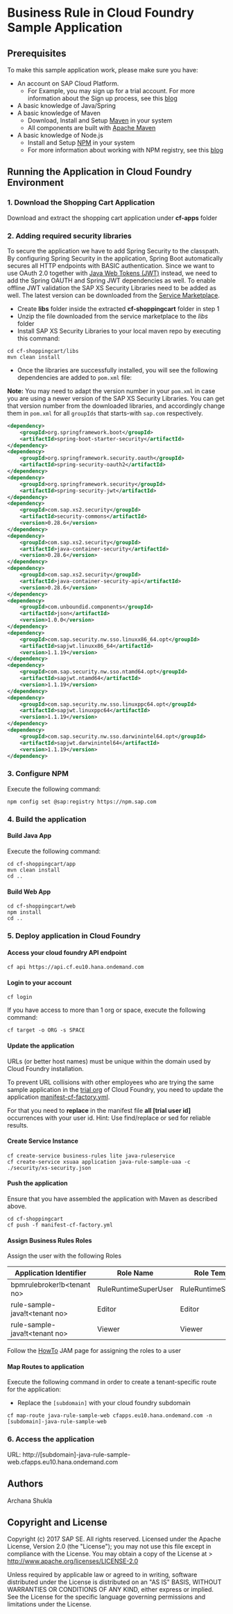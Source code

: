 Business Rule in Cloud Foundry Sample Application
==================================================
## Prerequisites
To make this sample application work, please make sure you have:

- An account on SAP Cloud Platform.
  - For Example, you may sign up for a trial account. For more information about the Sign up process, see this [blog](https://blogs.sap.com/2017/05/16/sap-cloud-platform-trial-now-includes-cloud-foundry/)
- A basic knowledge of Java/Spring
- A basic knowledge of Maven
  - Download, Install and Setup [Maven](http://maven.apache.org/download.cgi) in your system 
  - All components are built with [Apache Maven](http://maven.apache.org/)
- A basic knowledge of Node.js 
  - Install and Setup [NPM](https://www.npmjs.com/get-npm) in your system
  - For more information about working with NPM registry, see this [blog](https://blogs.sap.com/2017/05/16/sap-npm-registry-launched-making-the-lives-of-node.js-developers-easier/)

## Running the Application in Cloud Foundry Environment

### 1. Download the Shopping Cart Application
Download and extract the shopping cart application under **cf-apps** folder

### 2. Adding required security libraries

To secure the application we have to add Spring Security to the classpath. By configuring Spring Security in the application, Spring Boot automatically secures all HTTP endpoints with BASIC authentication. Since we want to use OAuth 2.0 together with [Java Web Tokens (JWT)](https://tools.ietf.org/html/rfc7519) instead, we need to add the Spring OAUTH and Spring JWT dependencies as well. To enable offline JWT validation the SAP XS Security Libraries need to be added as well. The latest version can be downloaded from the [Service Marketplace](https://launchpad.support.sap.com/#/softwarecenter/template/products/%20_APP=00200682500000001943&_EVENT=DISPHIER&HEADER=Y&FUNCTIONBAR=N&EVENT=TREE&NE=NAVIGATE&ENR=73555000100200004333&V=MAINT&TA=ACTUAL&PAGE=SEARCH/XS%20JAVA%201).

* Create **libs** folder inside the extracted **cf-shoppingcart** folder in step 1
* Unzip the file downloaded from the service marketplace to the *libs* folder
* Install SAP XS Security Libraries to your local maven repo by executing this command:

```shell
cd cf-shoppingcart/libs
mvn clean install
```
* Once the libraries are successfully installed, you will see the following dependencies are added to `pom.xml` file:

**Note:** You may need to adapt the version number in your `pom.xml` in case you are using a newer version of the SAP XS Security Libraries. You can get that version number from the downloaded libraries, and accordingly change them in `pom.xml` for all `groupIds` that starts-with `sap.com` respectively.

```xml
<dependency>
    <groupId>org.springframework.boot</groupId>
    <artifactId>spring-boot-starter-security</artifactId>
</dependency>
<dependency>
    <groupId>org.springframework.security.oauth</groupId>
    <artifactId>spring-security-oauth2</artifactId>
</dependency>
<dependency>
    <groupId>org.springframework.security</groupId>
    <artifactId>spring-security-jwt</artifactId>
</dependency>
<dependency>
    <groupId>com.sap.xs2.security</groupId>
    <artifactId>security-commons</artifactId>
    <version>0.28.6</version>
</dependency>
<dependency>
    <groupId>com.sap.xs2.security</groupId>
    <artifactId>java-container-security</artifactId>
    <version>0.28.6</version>
</dependency>
<dependency>
    <groupId>com.sap.xs2.security</groupId>
    <artifactId>java-container-security-api</artifactId>
    <version>0.28.6</version>
</dependency>
<dependency>
    <groupId>com.unboundid.components</groupId>
    <artifactId>json</artifactId>
    <version>1.0.0</version>
</dependency>
<dependency>
    <groupId>com.sap.security.nw.sso.linuxx86_64.opt</groupId>
    <artifactId>sapjwt.linuxx86_64</artifactId>
    <version>1.1.19</version>
</dependency>
<dependency>
    <groupId>com.sap.security.nw.sso.ntamd64.opt</groupId>
    <artifactId>sapjwt.ntamd64</artifactId>
    <version>1.1.19</version>
</dependency>
<dependency>
    <groupId>com.sap.security.nw.sso.linuxppc64.opt</groupId>
    <artifactId>sapjwt.linuxppc64</artifactId>
    <version>1.1.19</version>
</dependency>
<dependency>
    <groupId>com.sap.security.nw.sso.darwinintel64.opt</groupId>
    <artifactId>sapjwt.darwinintel64</artifactId>
    <version>1.1.19</version>
</dependency>
```

### 3. Configure NPM

Execute the following command:
```
npm config set @sap:registry https://npm.sap.com
```

### 4. Build the application

#### Build Java App

Execute the following command:
```
cd cf-shoppingcart/app
mvn clean install
cd ..
```

#### Build Web App
```
cd cf-shoppingcart/web
npm install
cd ..
```

### 5. Deploy application in Cloud Foundry
#### Access your cloud foundry API endpoint 
```
cf api https://api.cf.eu10.hana.ondemand.com
```

#### Login to your account
```
cf login
```

If you have access to more than 1 org or space, execute the following command:
```
cf target -o ORG -s SPACE
```

#### Update the application
URLs (or better host names) must be unique within the domain used by Cloud Foundry installation.

To prevent URL collisions with other employees who are trying the same sample application in the [trial org](http://docs.cloudfoundry.org/concepts/roles.html#orgs) of Cloud Foundry, you need to update the application [manifest-cf-factory.yml](manifest-cf-factory.yml).

For that you need to **replace** in the manifest file **all [trial user id]** occurrences with your user id. Hint: Use find/replace or sed for reliable results.

#### Create Service Instance

```
cf create-service business-rules lite java-ruleservice
cf create-service xsuaa application java-rule-sample-uaa -c ./security/xs-security.json
```

#### Push the application
Ensure that you have assembled the application with Maven as described above.

```
cd cf-shoppingcart
cf push -f manifest-cf-factory.yml
```

#### Assign Business Rules Roles

Assign the user with the following Roles

| Application Identifier         | Role Name                   | Role Template              |
| ------------- | ----------------------- | ----------------------- |
| bpmrulebroker!b\<tenant no>       | RuleRuntimeSuperUser | RuleRuntimeSuperUser |
| rule-sample-java!t\<tenant no>       | Editor | Editor |
| rule-sample-java!t\<tenant no>       | Viewer | Viewer |

Follow the [HowTo](https://jam4.sapjam.com/wiki/show/d2dgJlWR9IpwQsLOCmyJj9) JAM page for assigning the roles to a user

#### Map Routes to application

Execute the following command in order to create a tenant-specific route for the application:
* Replace the `[subdomain]` with your cloud foundry subdomain
```
cf map-route java-rule-sample-web cfapps.eu10.hana.ondemand.com -n [subdomain]-java-rule-sample-web
```

### 6. Access the application
URL: http://[subdomain]-java-rule-sample-web.cfapps.eu10.hana.ondemand.com

## Authors
Archana Shukla

## Copyright and License
Copyright (c) 2017 SAP SE. All rights reserved.
Licensed under the Apache License, Version 2.0 (the "License"); you may not use this file except in compliance with the License. 
You may obtain a copy of the License at > http://www.apache.org/licenses/LICENSE-2.0

Unless required by applicable law or agreed to in writing, software distributed under the License is distributed on an 
"AS IS" BASIS, WITHOUT WARRANTIES OR CONDITIONS OF ANY KIND, either express or implied. See the License for the specific language governing permissions and limitations under the License.

